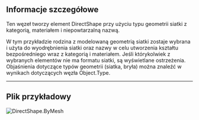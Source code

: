 ## Informacje szczegółowe
Ten węzeł tworzy element DirectShape przy użyciu typu geometrii siatki z kategorią, materiałem i niepowtarzalną nazwą.

W tym przykładzie rodzina z modelowaną geometrią siatki zostaje wybrana i użyta do wyodrębnienia siatki oraz nazwy w celu utworzenia kształtu bezpośredniego wraz z kategorią i materiałem. Jeśli którykolwiek z wybranych elementów nie ma formatu siatki, są wyświetlane ostrzeżenia. Objaśnienia dotyczące typów geometrii (siatka, bryła) można znaleźć w wynikach dotyczących węzła Object.Type.

___
## Plik przykładowy

![DirectShape.ByMesh](./Revit.Elements.DirectShape.ByMesh_img.jpg)
